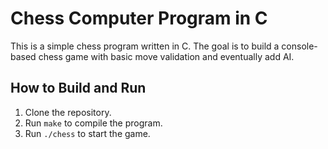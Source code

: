 # Chess Computer Program in C

This is a simple chess program written in C. The goal is to build a console-based chess game with basic move validation and eventually add AI.

## How to Build and Run
1. Clone the repository.
2. Run `make` to compile the program.
3. Run `./chess` to start the game.
